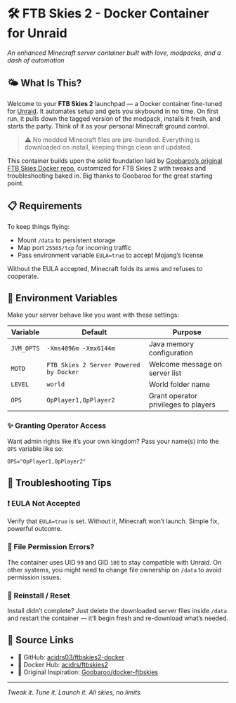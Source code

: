 # 🛠️ FTB Skies 2 - Docker Container for Unraid  
_An enhanced Minecraft server container built with love, modpacks, and a dash of automation_

## 🌤️ What Is This?

Welcome to your **FTB Skies 2** launchpad — a Docker container fine-tuned for [Unraid](https://unraid.net). It automates setup and gets you skybound in no time. On first run, it pulls down the tagged version of the modpack, installs it fresh, and starts the party. Think of it as your personal Minecraft ground control.

> ⚠️ No modded Minecraft files are pre-bundled. Everything is downloaded on install, keeping things clean and updated.

This container builds upon the solid foundation laid by [Goobaroo’s original FTB Skies Docker repo](https://github.com/Goobaroo/docker-ftbskies), customized for FTB Skies 2 with tweaks and troubleshooting baked in. Big thanks to Goobaroo for the great starting point.

## 📋 Requirements

To keep things flying:

- Mount `/data` to persistent storage
- Map port `25565/tcp` for incoming traffic
- Pass environment variable `EULA=true` to accept Mojang’s license

Without the EULA accepted, Minecraft folds its arms and refuses to cooperate.

## 🔧 Environment Variables

Make your server behave like you want with these settings:

| Variable     | Default                                     | Purpose                                |
|--------------|---------------------------------------------|----------------------------------------|
| `JVM_OPTS`   | `-Xms4096m -Xmx6144m`                        | Java memory configuration              |
| `MOTD`       | `FTB Skies 2 Server Powered by Docker`       | Welcome message on server list         |
| `LEVEL`      | `world`                                      | World folder name                      |
| `OPS`        | `OpPlayer1,OpPlayer2`                        | Grant operator privileges to players   |

### ✨ Granting Operator Access

Want admin rights like it’s your own kingdom? Pass your name(s) into the `OPS` variable like so:

```env
OPS="OpPlayer1,OpPlayer2"
```

## 🧰 Troubleshooting Tips

### ❗ EULA Not Accepted

Verify that `EULA=true` is set. Without it, Minecraft won’t launch. Simple fix, powerful outcome.

### 🛑 File Permission Errors?

The container uses UID `99` and GID `100` to stay compatible with Unraid. On other systems, you might need to change file ownership on `/data` to avoid permission issues.

### 🔁 Reinstall / Reset

Install didn’t complete? Just delete the downloaded server files inside `/data` and restart the container — it’ll begin fresh and re-download what’s needed.

## 📎 Source Links

- 🧪 GitHub: [acidrs03/ftbskies2-docker](https://github.com/acidrs03/ftbskies2-docker)
- 🐳 Docker Hub: [acidrs/ftbskies2](https://hub.docker.com/repository/docker/acidrs/ftbskies2)
- 🙌 Original Inspiration: [Goobaroo/docker-ftbskies](https://github.com/Goobaroo/docker-ftbskies)

---

_Tweak it. Tune it. Launch it. All skies, no limits._